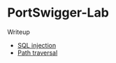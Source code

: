 # PortSwigger-Lab

Writeup 
- [SQL injection](https://github.com/Fin-tan/PortSwigger-Lab/tree/main/SQL%20injection)
- [Path traversal](hhttps://github.com/Fin-tan/PortSwigger-Lab/tree/main/Path%20traversal) 

